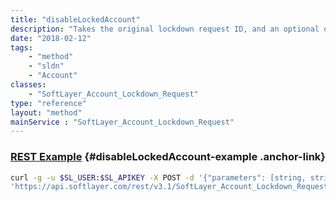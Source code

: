 ```yaml
---
title: "disableLockedAccount"
description: "Takes the original lockdown request ID, and an optional disable date. If no date is passed with the API call, the account will be disabled immediately. Otherwise, the account will be disabled on the date given. All hardware will be reclaimed and all accounts permanently disabled. "
date: "2018-02-12"
tags:
    - "method"
    - "sldn"
    - "Account"
classes:
    - "SoftLayer_Account_Lockdown_Request"
type: "reference"
layout: "method"
mainService : "SoftLayer_Account_Lockdown_Request"
---
```


### [REST Example](#disableLockedAccount-example) <a href="/article/rest/"><i class="fas fa-question"></i></a> {#disableLockedAccount-example .anchor-link} 
```bash
curl -g -u $SL_USER:$SL_APIKEY -X POST -d '{"parameters": [string, string]}' \
'https://api.softlayer.com/rest/v3.1/SoftLayer_Account_Lockdown_Request/{SoftLayer_Account_Lockdown_RequestID}/disableLockedAccount'
```
